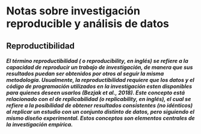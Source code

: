 # Notas sobre investigación reproducible y análisis de datos
## Reproductibilidad
##### El término __reproductibilidad__ ( o *reproducibility*, en inglés) se refiere a la capacidad de reproducir un trabajo de investigación, de manera que sus resultados puedan ser obtenidos por otros al seguir la misma metodología. Usualmente, la reproductibilidad requiere que los datos y el código de programación utilizados en la investigación esten disponibles para quienes deseen usarlos (Bezjak et al., 2018). Este concepto está relacionado con el de __replicabilidad__ (o *replicability*, en inglés), el cual se refiere a la posibilidad de obtener resultados consistentes (no idénticos) al replicar un estudio con un conjunto distinto de datos, pero siguiendo el mismo diseño experimental. Estos conceptos son elementos centrales de la investigación empírica.
